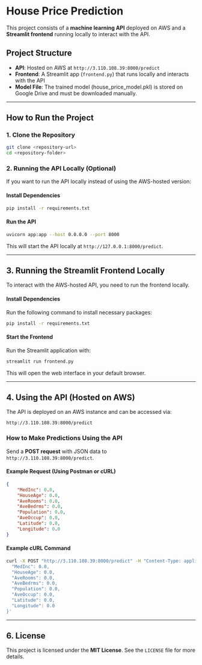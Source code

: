 # House Price Prediction

This project consists of a **machine learning API** deployed on AWS and a **Streamlit frontend** running locally to interact with the API.

## **Project Structure**
- **API**: Hosted on AWS at `http://3.110.108.39:8000/predict`
- **Frontend**: A Streamlit app (`frontend.py`) that runs locally and interacts with the API
- **Model File**: The trained model (house_price_model.pkl) is stored on Google Drive and must be downloaded manually.

---
## **How to Run the Project**

### **1. Clone the Repository**
```sh
git clone <repository-url>
cd <repository-folder>
```

### **2. Running the API Locally (Optional)**
If you want to run the API locally instead of using the AWS-hosted version:

#### **Install Dependencies**
```sh
pip install -r requirements.txt
```

#### **Run the API**
```sh
uvicorn app:app --host 0.0.0.0 --port 8000
```
This will start the API locally at `http://127.0.0.1:8000/predict`.

---
## **3. Running the Streamlit Frontend Locally**
To interact with the AWS-hosted API, you need to run the frontend locally.

#### **Install Dependencies**
Run the following command to install necessary packages:
```sh
pip install -r requirements.txt
```

#### **Start the Frontend**
Run the Streamlit application with:
```sh
streamlit run frontend.py
```
This will open the web interface in your default browser.

---
## **4. Using the API (Hosted on AWS)**
The API is deployed on an AWS instance and can be accessed via:
```
http://3.110.108.39:8000/predict
```

### **How to Make Predictions Using the API**
Send a **POST request** with JSON data to `http://3.110.108.39:8000/predict`.

#### **Example Request (Using Postman or cURL)**
```json
{
    "MedInc": 0.0,
    "HouseAge": 0.0,
    "AveRooms": 0.0,
    "AveBedrms": 0.0,
    "Population": 0.0,
    "AveOccup": 0.0,
    "Latitude": 0.0,
    "Longitude": 0.0
}
```

#### **Example cURL Command**
```sh
curl -X POST "http://3.110.108.39:8000/predict" -H "Content-Type: application/json" -d '{
  "MedInc": 0.0,
  "HouseAge": 0.0,
  "AveRooms": 0.0,
  "AveBedrms": 0.0,
  "Population": 0.0,
  "AveOccup": 0.0,
  "Latitude": 0.0,
  "Longitude": 0.0
}'
```
---
## **6. License**
This project is licensed under the **MIT License**. See the `LICENSE` file for more details.

